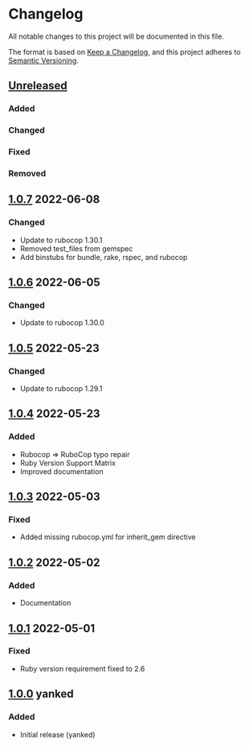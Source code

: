 # Changelog
All notable changes to this project will be documented in this file.

The format is based on [Keep a Changelog](https://keepachangelog.com/en/1.0.0/),
and this project adheres to [Semantic Versioning](https://semver.org/spec/v2.0.0.html).

## [Unreleased]
### Added

### Changed

### Fixed

### Removed

## [1.0.7] 2022-06-08
### Changed
* Update to rubocop 1.30.1
* Removed test_files from gemspec
* Add binstubs for bundle, rake, rspec, and rubocop

## [1.0.6] 2022-06-05
### Changed
* Update to rubocop 1.30.0

## [1.0.5] 2022-05-23
### Changed
* Update to rubocop 1.29.1

## [1.0.4] 2022-05-23
### Added
* Rubocop => RuboCop typo repair
* Ruby Version Support Matrix
* Improved documentation

## [1.0.3] 2022-05-03
### Fixed
* Added missing rubocop.yml for inherit_gem directive

## [1.0.2] 2022-05-02
### Added
* Documentation

## [1.0.1] 2022-05-01
### Fixed
* Ruby version requirement fixed to 2.6 

## [1.0.0] yanked
### Added
* Initial release (yanked)

[Unreleased]: https://github.com/rubocop-lts/rubocop-ruby2_6/compare/v1.0.7...HEAD
[1.0.7]: https://github.com/rubocop-lts/rubocop-ruby2_6/compare/v1.0.6...v1.0.7
[1.0.6]: https://github.com/rubocop-lts/rubocop-ruby2_6/compare/v1.0.5...v1.0.6
[1.0.5]: https://github.com/rubocop-lts/rubocop-ruby2_6/compare/v1.0.4...v1.0.5
[1.0.4]: https://github.com/rubocop-lts/rubocop-ruby2_6/compare/v1.0.3...v1.0.4
[1.0.3]: https://github.com/rubocop-lts/rubocop-ruby2_6/compare/v1.0.2...v1.0.3
[1.0.2]: https://github.com/rubocop-lts/rubocop-ruby2_6/compare/v1.0.1...v1.0.2
[1.0.1]: https://github.com/rubocop-lts/rubocop-ruby2_6/compare/v1.0.0...v1.0.1
[1.0.0]: https://github.com/rubocop-lts/rubocop-ruby2_6/compare/d21b64e4f7ab2d581ed6882c430dd042fe73769b...v1.0.0
